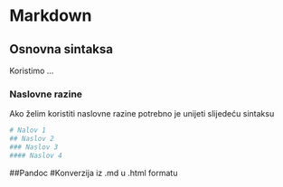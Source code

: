 # Markdown

## Osnovna sintaksa
Koristimo ...

### Naslovne razine
Ako želim koristiti naslovne razine potrebno je unijeti slijedeću sintaksu
```bash
# Nalov 1
## Naslov 2
### Naslov 3 
#### Naslov 4
```

##Pandoc
#Konverzija iz .md  u .html formatu
